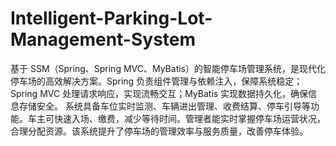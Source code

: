 # Intelligent-Parking-Lot-Management-System
基于 SSM（Spring、Spring MVC、MyBatis）的智能停车场管理系统，是现代化停车场的高效解决方案。Spring 负责组件管理与依赖注入，保障系统稳定；Spring MVC 处理请求响应，实现流畅交互；MyBatis 实现数据持久化，确保信息存储安全。  系统具备车位实时监测、车辆进出管理、收费结算、停车引导等功能。车主可快速入场、缴费，减少等待时间。管理者能实时掌握停车场运营状况，合理分配资源。该系统提升了停车场的管理效率与服务质量，改善停车体验。 
